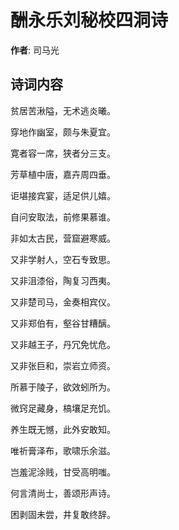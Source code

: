 # 酬永乐刘秘校四洞诗

**作者**: 司马光

## 诗词内容

贫居苦湫隘，无术逃炎曦。

穿地作幽室，颇与朱夏宜。

寛者容一席，狭者分三支。

芳草植中唐，嘉卉周四垂。

讵堪接宾宴，适足供儿嬉。

自问安取法，前修果慕谁。

非如太古民，营窟避寒威。

又非学射人，空石专致思。

又非沮漆俗，陶复习西夷。

又非楚司马，金奏相宾仪。

又非郑伯有，壑谷甘糟醨。

又非越王子，丹冗免忧危。

又非张巨和，崇岩立师资。

所慕于陵子，欲效蚓所为。

微窍足藏身，槁壤足充饥。

养生既无憾，此外安敢知。

唯祈膏泽布，歌啸乐余滋。

岂羞泥涂贱，甘受高明嗤。

何言清尚士，善颂形声诗。

困剥固未尝，井复敢终辞。

